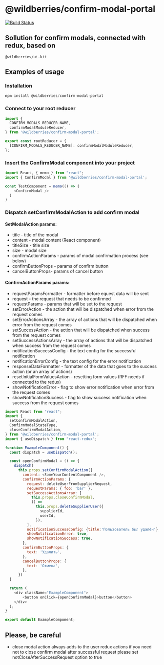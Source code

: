 # @wildberries/confirm-modal-portal

[![Build Status](https://travis-ci.org/mihanizm56/confirm-modal.svg?branch=master)](https://travis-ci.org/mihanizm56/confirm-modal)

## Sollution for confirm modals, connected with redux, based on 

```
@wildberries/ui-kit
```

## Examples of usage

### Installation

```javascript
npm install @wildberries/confirm-modal-portal
```

### Connect to your root reducer

```javascript
import {
  CONFIRM_MODALS_REDUCER_NAME,
  confirmModalModuleReducer,
} from '@wildberries/confirm-modal-portal';

export const rootReducer = {
  [CONFIRM_MODALS_REDUCER_NAME]: confirmModalModuleReducer,
};
```

### Insert the ConfirmModal component into your project

```javascript
import React, { memo } from "react";
import { ConfirmModal } from '@wildberries/confirm-modal-portal';

const TestComponent = memo(() => (
    <ConfirmModal />
  )
)
```

### Dispatch setConfirmModalAction to add confirm modal

#### SetModalAction params:
  - title - title of the modal
  - content - modal content (React component)
  - titleSize - title size
  - size - modal size
  - confirmActionParams - params of modal confirmation process (see below)
  - confirmButtonProps - params of confirm button
  - cancelButtonProps- params of cancel button

#### ConfirmActionParams params:
  - requestParamsFormatter - formatter before equest data will be sent
  - request - the request that needs to be confirmed
  - requestParams - params that will be set to the request
  - setErrorAction - the action that will be dispatched when error from the request comes
  - setErrorActionsArray - the array of actions that will be dispatched when error from the request comes
  - setSuccessAction - the action that will be dispatched when success from the request comes
  - setSuccessActionsArray - the array of actions that will be dispatched when success from the request comes
  - notificationSuccessConfig - the text config for the successful notification
  - notificationErrorConfig - the text config for the error notification
  - responseDataFormatter - formatter of the data that goes to the success action (or an array of actions)
  - resetInitialFormValuesAction - resetting form values (RFF needs if connected to the redux)
  - showNotificationError - flag to show error notification when error from the request comes
  - showNotificationSuccess - flag to show success notification when success from the request comes

```javascript
import React from "react";
import {
  setConfirmModalAction,
  ConfirmModalStateType,
  closeConfirmModalAction,
} from '@wildberries/confirm-modal-portal';
import { useDispatch } from "react-redux";

function ExampleComponent() {
  const dispatch = useDispatch();

  const openConfirmModal = () => {
    dispatch(
      this.props.setConfirmModalAction({
        content: <SomeYourContentComponent />,
        confirmActionParams: {
          request: deleteUserFromSupplierRequest,
          requestParams: { foo: 'bar' },
          setSuccessActionsArray: [
            this.props.closeConfirmModal,
            () =>
              this.props.deleteSupplierUser({
                supplierId,
                userId,
              }),
          ],
          notificationSuccessConfig: {title:'Пользователь был удалён'},
          showNotificationError: true,
          showNotificationSuccess: true,
        },
        confirmButtonProps: {
          text: 'Удалить',
        },
        cancelButtonProps: {
          text: 'Отмена',
        },
      })
  }

  return (
    <div className="ExampleComponent">
        <button onClick={openConfirmModal}>button</button>
    </div>
  );
}

export default ExampleComponent;
```

## Please, be careful
  - close modal action always adds to the user redux actions
    if you need not to close confirm modal after successful request
    please set notCloseAfterSuccessRequest option to true